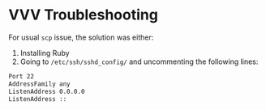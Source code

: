 # VVV Troubleshooting

For usual `scp` issue, the solution was either:

1. Installing Ruby
2. Going to `/etc/ssh/sshd_config/` and uncommenting the following lines:

```bash
Port 22
AddressFamily any
ListenAddress 0.0.0.0
ListenAddress ::
```
